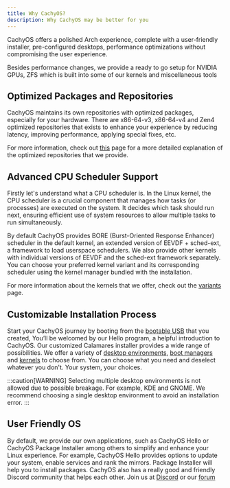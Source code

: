 ```yaml
---
title: Why CachyOS?
description: Why CachyOS may be better for you
---
```


CachyOS offers a polished Arch experience, complete with a user-friendly installer, pre-configured desktops, performance optimizations without compromising the user experience.

Besides performance changes, we provide a ready to go setup for NVIDIA GPUs, ZFS which is built into some of our kernels and miscellaneous tools 

## Optimized Packages and Repositories
CachyOS maintains its own repositories with optimized packages, especially for your hardware.
There are x86-64-v3, x86-64-v4 and Zen4 optimized repositories that exists to enhance your experience by
reducing latency, improving performance, applying special fixes, etc.

For more information, check out [this](/cachyos_repositories/what_are_the_cachyos_repo) page for a more detailed explanation of the optimized repositories that we provide.

## Advanced CPU Scheduler Support
Firstly let's understand what a CPU scheduler is. In the Linux kernel, the CPU scheduler is a crucial component
that manages how tasks (or processes) are executed on the system. It decides which task should run next,
ensuring efficient use of system resources to allow multiple tasks to run simultaneously.

By default CachyOS provides BORE (Burst-Oriented Response Enhancer) scheduler in the default kernel,
an extended version of EEVDF + sched-ext, a framework to load userspace schedulers. We also provide other kernels with individual versions of EEVDF and the sched-ext framework separately. You can choose your preferred kernel variant and its corresponding scheduler using the kernel manager bundled with the installation.

For more information about the kernels that we offer, check out the [variants](/kernel/kernel#variants) page.

## Customizable Installation Process
Start your CachyOS journey by booting from the [bootable USB](/installation/installation_prepare/#creating-a-bootable-cachyos-usb-drive) that you created,
You’ll be welcomed by our Hello program, a helpful introduction to CachyOS. Our customized Calamares installer provides a wide range of possibilities.
We offer a variety of [desktop environments](/installation/desktop_environments/), [boot managers](/installation/boot_managers/)
and [kernels](/kernel/kernel#variants) to choose from.
You can choose what you need and deselect whatever you don't. Your system, your choices.

:::caution[WARNING]
Selecting multiple desktop environments is not allowed due to possible breakage. For example, KDE and GNOME. We recommend choosing a single desktop environment to avoid an installation error.
:::



## User Friendly OS
By default, we provide our own applications, such as CachyOS Hello or CachyOS Package Installer
among others to simplify and enhance your Linux experience. For example, CachyOS Hello provides options to update your system, enable services and rank the mirrors. Package Installer will help you to install packages.
CachyOS also has a really good and friendly Discord community that helps each other. Join us at [Discord](https://discord.com/invite/cachyos-862292009423470592) or our [forum](https://discuss.cachyos.org/)
